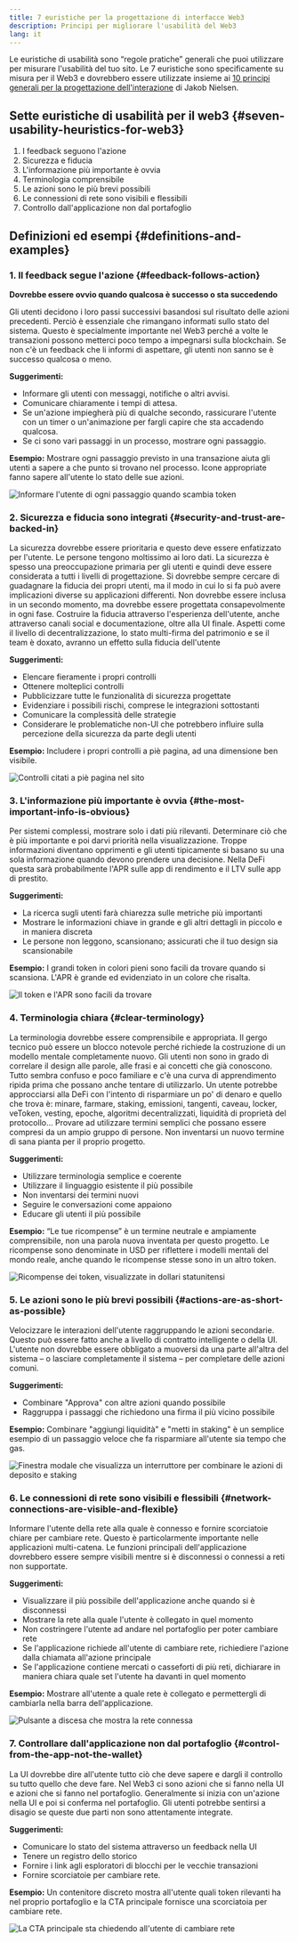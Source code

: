 ```yaml
---
title: 7 euristiche per la progettazione di interfacce Web3
description: Principi per migliorare l'usabilità del Web3
lang: it
---
```


Le euristiche di usabilità sono “regole pratiche” generali che puoi utilizzare per misurare l'usabilità del tuo sito.
Le 7 euristiche sono specificamente su misura per il Web3 e dovrebbero essere utilizzate insieme ai [10 principi generali per la progettazione dell'interazione](https://www.nngroup.com/articles/ten-usability-heuristics/) di Jakob Nielsen.

## Sette euristiche di usabilità per il web3 {#seven-usability-heuristics-for-web3}

1. I feedback seguono l'azione
2. Sicurezza e fiducia
3. L'informazione più importante è ovvia
4. Terminologia comprensibile
5. Le azioni sono le più brevi possibili
6. Le connessioni di rete sono visibili e flessibili
7. Controllo dall'applicazione non dal portafoglio

## Definizioni ed esempi {#definitions-and-examples}

### 1. Il feedback segue l'azione {#feedback-follows-action}

**Dovrebbe essere ovvio quando qualcosa è successo o sta succedendo**

Gli utenti decidono i loro passi successivi basandosi sul risultato delle azioni precedenti. Perciò è essenziale che rimangano informati sullo stato del sistema. Questo è specialmente importante nel Web3 perché a volte le transazioni possono metterci poco tempo a impegnarsi sulla blockchain. Se non c'è un feedback che li informi di aspettare, gli utenti non sanno se è successo qualcosa o meno.

**Suggerimenti:**

- Informare gli utenti con messaggi, notifiche o altri avvisi.
- Comunicare chiaramente i tempi di attesa.
- Se un'azione impiegherà più di qualche secondo, rassicurare l'utente con un timer o un'animazione per fargli capire che sta accadendo qualcosa.
- Se ci sono vari passaggi in un processo, mostrare ogni passaggio.

**Esempio:**
Mostrare ogni passaggio previsto in una transazione aiuta gli utenti a sapere a che punto si trovano nel processo. Icone appropriate fanno sapere all'utente lo stato delle sue azioni.

![Informare l'utente di ogni passaggio quando scambia token](./Image1.png)

### 2. Sicurezza e fiducia sono integrati {#security-and-trust-are-backed-in}

La sicurezza dovrebbe essere prioritaria e questo deve essere enfatizzato per l'utente.
Le persone tengono moltissimo ai loro dati. La sicurezza è spesso una preoccupazione primaria per gli utenti e quindi deve essere considerata a tutti i livelli di progettazione. Si dovrebbe sempre cercare di guadagnare la fiducia dei propri utenti, ma il modo in cui lo si fa può avere implicazioni diverse su applicazioni differenti. Non dovrebbe essere inclusa in un secondo momento, ma dovrebbe essere progettata consapevolmente in ogni fase. Costruire la fiducia attraverso l'esperienza dell'utente, anche attraverso canali social e documentazione, oltre alla UI finale. Aspetti come il livello di decentralizzazione, lo stato multi-firma del patrimonio e se il team è doxato, avranno un effetto sulla fiducia dell'utente

**Suggerimenti:**

- Elencare fieramente i propri controlli
- Ottenere molteplici controlli
- Pubblicizzare tutte le funzionalità di sicurezza progettate
- Evidenziare i possibili rischi, comprese le integrazioni sottostanti
- Comunicare la complessità delle strategie
- Considerare le problematiche non-UI che potrebbero influire sulla percezione della sicurezza da parte degli utenti

**Esempio:**
Includere i propri controlli a piè pagina, ad una dimensione ben visibile.

![Controlli citati a piè pagina nel sito](./Image2.png)

### 3. L'informazione più importante è ovvia {#the-most-important-info-is-obvious}

Per sistemi complessi, mostrare solo i dati più rilevanti. Determinare ciò che è più importante e poi darvi priorità nella visualizzazione.
Troppe informazioni diventano opprimenti e gli utenti tipicamente si basano su una sola informazione quando devono prendere una decisione. Nella DeFi questa sarà probabilmente l'APR sulle app di rendimento e il LTV sulle app di prestito.

**Suggerimenti:**

- La ricerca sugli utenti farà chiarezza sulle metriche più importanti
- Mostrare le informazioni chiave in grande e gli altri dettagli in piccolo e in maniera discreta
- Le persone non leggono, scansionano; assicurati che il tuo design sia scansionabile

**Esempio:** I grandi token in colori pieni sono facili da trovare quando si scansiona. L'APR è grande ed evidenziato in un colore che risalta.

![Il token e l'APR sono facili da trovare](./Image3.png)

### 4. Terminologia chiara {#clear-terminology}

La terminologia dovrebbe essere comprensibile e appropriata.
Il gergo tecnico può essere un blocco notevole perché richiede la costruzione di un modello mentale completamente nuovo. Gli utenti non sono in grado di correlare il design alle parole, alle frasi e ai concetti che già conoscono. Tutto sembra confuso e poco familiare e c'è una curva di apprendimento ripida prima che possano anche tentare di utilizzarlo. Un utente potrebbe approcciarsi alla DeFi con l'intento di risparmiare un po' di denaro e quello che trova è: minare, farmare, staking, emissioni, tangenti, caveau, locker, veToken, vesting, epoche, algoritmi decentralizzati, liquidità di proprietà del protocollo…
Provare ad utilizzare termini semplici che possano essere compresi da un ampio gruppo di persone. Non inventarsi un nuovo termine di sana pianta per il proprio progetto.

**Suggerimenti:**

- Utilizzare terminologia semplice e coerente
- Utilizzare il linguaggio esistente il più possibile
- Non inventarsi dei termini nuovi
- Seguire le conversazioni come appaiono
- Educare gli utenti il più possibile

**Esempio:**
“Le tue ricompense” è un termine neutrale e ampiamente comprensibile, non una parola nuova inventata per questo progetto. Le ricompense sono denominate in USD per riflettere i modelli mentali del mondo reale, anche quando le ricompense stesse sono in un altro token.

![Ricompense dei token, visualizzate in dollari statunitensi](./Image4.png)

### 5. Le azioni sono le più brevi possibili {#actions-are-as-short-as-possible}

Velocizzare le interazioni dell'utente raggruppando le azioni secondarie.
Questo può essere fatto anche a livello di contratto intelligente o della UI. L'utente non dovrebbe essere obbligato a muoversi da una parte all'altra del sistema – o lasciare completamente il sistema – per completare delle azioni comuni.

**Suggerimenti:**

- Combinare "Approva" con altre azioni quando possibile
- Raggruppa i passaggi che richiedono una firma il più vicino possibile

**Esempio:** Combinare "aggiungi liquidità" e "metti in staking" è un semplice esempio di un passaggio veloce che fa risparmiare all'utente sia tempo che gas.

![Finestra modale che visualizza un interruttore per combinare le azioni di deposito e staking](./Image5.png)

### 6. Le connessioni di rete sono visibili e flessibili {#network-connections-are-visible-and-flexible}

Informare l'utente della rete alla quale è connesso e fornire scorciatoie chiare per cambiare rete.
Questo è particolarmente importante nelle applicazioni multi-catena. Le funzioni principali dell'applicazione dovrebbero essere sempre visibili mentre si è disconnessi o connessi a reti non supportate.

**Suggerimenti:**

- Visualizzare il più possibile dell'applicazione anche quando si è disconnessi
- Mostrare la rete alla quale l'utente è collegato in quel momento
- Non costringere l'utente ad andare nel portafoglio per poter cambiare rete
- Se l'applicazione richiede all'utente di cambiare rete, richiediere l'azione dalla chiamata all'azione principale
- Se l'applicazione contiene mercati o casseforti di più reti, dichiarare in maniera chiara quale set l'utente ha davanti in quel momento

**Esempio:** Mostrare all'utente a quale rete è collegato e permettergli di cambiarla nella barra dell'applicazione.

![Pulsante a discesa che mostra la rete connessa](./Image6.png)

### 7. Controllare dall'applicazione non dal portafoglio {#control-from-the-app-not-the-wallet}

La UI dovrebbe dire all'utente tutto ciò che deve sapere e dargli il controllo su tutto quello che deve fare.
Nel Web3 ci sono azioni che si fanno nella UI e azioni che si fanno nel portafoglio. Generalmente si inizia con un'azione nella UI e poi si conferma nel portafoglio. Gli utenti potrebbe sentirsi a disagio se queste due parti non sono attentamente integrate.

**Suggerimenti:**

- Comunicare lo stato del sistema attraverso un feedback nella UI
- Tenere un registro dello storico
- Fornire i link agli esploratori di blocchi per le vecchie transazioni
- Fornire scorciatoie per cambiare rete.

**Esempio:** Un contenitore discreto mostra all'utente quali token rilevanti ha nel proprio portafoglio e la CTA principale fornisce una scorciatoia per cambiare rete.

![La CTA principale sta chiedendo all'utente di cambiare rete](./Image7.png)
